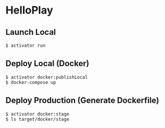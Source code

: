 # HelloPlay

## Launch Local

```
$ activator run
```

## Deploy Local (Docker)

```
$ activator docker:publishLocal
$ docker-compose up
```

## Deploy Production (Generate Dockerfile)

```
$ activator docker:stage
$ ls target/docker/stage
```
